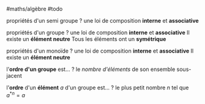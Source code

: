#maths/algèbre #todo

propriétés d'un semi groupe
?
une loi de composition **interne**
et **associative**

propriétés d'un groupe
?
une loi de composition **interne**
et **associative**
Il existe un **élément neutre**
Tous les éléments ont un **symétrique**

propriétés d'un monoïde
?
une loi de composition **interne**
et **associative**
Il existe un **élément neutre**

l'**ordre d'un groupe** est...
?
le _nombre d'éléments_ de son ensemble sous-jacent 

l'**ordre** d'un **élément** $a$ d'un groupe est...
?
le plus petit nombre $n$ tel que $a^{*n}=a$

